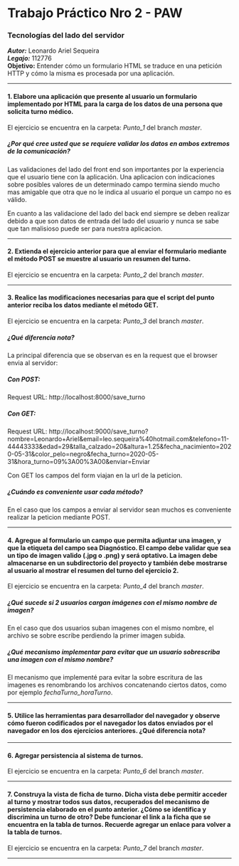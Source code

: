 # Trabajo Práctico Nro 2 - PAW

### Tecnologías del lado del servidor
***Autor:*** Leonardo Ariel Sequeira <br>
***Legajo:*** 112776 <br>
**Objetivo:** Entender cómo un formulario HTML se traduce en una petición HTTP y cómo la misma es procesada por una aplicación.

* * *
#### 1. Elabore una aplicación que presente al usuario un formulario implementado por HTML para la carga de los datos de una persona que solicita turno médico.
El ejercicio se encuentra en la carpeta: *Punto_1* del branch *master*.

##### ¿Por qué cree usted que se requiere validar los datos en ambos extremos de la comunicación?
Las validaciones del lado del front end son importantes por la experiencia que el usuario tiene con la aplicación. Una aplicacion con indicaciones sobre posibles valores de un determinado campo termina siendo mucho mas amigable que otra que no le indica al usuario el porque un campo no es válido.
<p>
En cuanto a las validacione del lado del back end siempre se deben realizar debido a que son datos de entrada del lado del usuario y nunca se sabe que tan malisioso puede ser para nuestra aplicacion.


* * *
#### 2. Extienda el ejercicio anterior para que al enviar el formulario mediante el método POST se muestre al usuario un resumen del turno.
El ejercicio se encuentra en la carpeta: *Punto_2* del branch *master*.


* * *
#### 3. Realice las modificaciones necesarias para que el script del punto anterior reciba los datos mediante el método GET. 
El ejercicio se encuentra en la carpeta: *Punto_3* del branch *master*.


##### ¿Qué diferencia nota? 
La principal diferencia que se observan es en la request que el browser envia al servidor:

##### Con POST:<br>
Request URL: http://localhost:8000/save_turno

##### Con GET:<br>
Request URL: http://localhost:9000/save_turno?nombre=Leonardo+Ariel&email=leo.sequeira%40hotmail.com&telefono=11-44443333&edad=29&talla_calzado=20&altura=1.25&fecha_nacimiento=2020-05-31&color_pelo=negro&fecha_turno=2020-05-31&hora_turno=09%3A00%3A00&enviar=Enviar
<p>
Con GET los campos del form viajan en la url de la peticion.

##### ¿Cuándo es conveniente usar cada método?
En el caso que los campos a enviar al servidor sean muchos es conveniente realizar la peticion mediante POST.


* * *
#### 4. Agregue al formulario un campo que permita adjuntar una imagen, y que la etiqueta del campo sea Diagnóstico. El campo debe validar que sea un tipo de imagen valido (.jpg o .png) y será optativo. La imagen debe almacenarse en un subdirectorio del proyecto y también debe mostrarse al usuario al mostrar el resumen del turno del ejercicio 2. 
El ejercicio se encuentra en la carpeta: *Punto_4* del branch *master*.

##### ¿Qué sucede si 2 usuarios cargan imágenes con el mismo nombre de imagen? 
En el caso que dos usuarios suban imagenes con el mismo nombre, el archivo se sobre escribe perdiendo la primer imagen subida.

##### ¿Qué mecanismo implementar para evitar que un usuario sobrescriba una imagen con el mismo nombre?
El mecanismo que implementé para evitar la sobre escritura de las imagenes es renombrando los archivos concatenando ciertos datos, como por ejemplo *fechaTurno_horaTurno*.


* * *
#### 5. Utilice las herramientas para desarrollador del navegador y observe cómo fueron codificados por el navegador los datos enviados por el navegador en los dos ejercicios anteriores. ¿Qué diferencia nota?


* * *
#### 6. Agregar persistencia al sistema de turnos.
El ejercicio se encuentra en la carpeta: *Punto_6* del branch *master*.


* * *
#### 7. Construya la vista de ficha de turno. Dicha vista debe permitir acceder al turno y mostrar todos sus datos, recuperados del mecanismo de persistencia elaborado en el punto anterior. ¿Cómo se identifica y discrimina un turno de otro? Debe funcionar el link a la ficha que se encuentra en la tabla de turnos. Recuerde agregar un enlace para volver a la tabla de turnos.
El ejercicio se encuentra en la carpeta: *Punto_7* del branch *master*.

* * *
